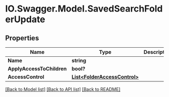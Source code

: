 # IO.Swagger.Model.SavedSearchFolderUpdate
## Properties

Name | Type | Description | Notes
------------ | ------------- | ------------- | -------------
**Name** | **string** |  | [optional] 
**ApplyAccessToChildren** | **bool?** |  | [optional] 
**AccessControl** | [**List&lt;FolderAccessControl&gt;**](FolderAccessControl.md) |  | [optional] 

[[Back to Model list]](../README.md#documentation-for-models) [[Back to API list]](../README.md#documentation-for-api-endpoints) [[Back to README]](../README.md)

